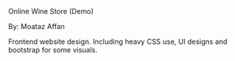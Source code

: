 Online Wine Store (Demo)

By: Moataz Affan

Frontend website design. Including heavy CSS use, UI designs and bootstrap for some visuals. 